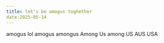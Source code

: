 ```yaml
---
title: let's be amogus toghether
date:2025-05-14
---
```

amogus lol
amogus
amongus
Among Us
among US
AUS
USA
